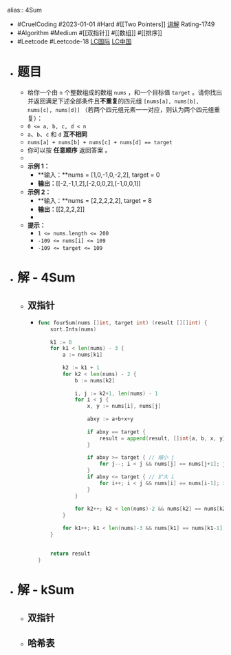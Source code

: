 alias:: 4Sum

- #CruelCoding #2023-01-01 #Hard #[[Two Pointers]] [讲解](https://youtu.be/stXRx71prEE) Rating-1749
- #Algorithm #Medium #[[双指针]] #[[数组]] #[[排序]]
- #Leetcode #Leetcode-18 [LC国际](https://leetcode.com/problems/4sum/) [LC中国](https://leetcode.cn/problems/4sum/)
- # 题目
	- 给你一个由 `n` 个整数组成的数组 `nums` ，和一个目标值 `target` 。请你找出并返回满足下述全部条件且**不重复**的四元组 `[nums[a], nums[b], nums[c], nums[d]]` （若两个四元组元素一一对应，则认为两个四元组重复）：
	- `0 <= a, b, c, d < n`
	- `a`、`b`、`c` 和 `d` **互不相同**
	- `nums[a] + nums[b] + nums[c] + nums[d] == target`
	- 你可以按 **任意顺序** 返回答案 。
	-
	- **示例 1：**
		- **输入：**nums = [1,0,-1,0,-2,2], target = 0
		- **输出：**[[-2,-1,1,2],[-2,0,0,2],[-1,0,0,1]]
	- **示例 2：**
		- **输入：**nums = [2,2,2,2,2], target = 8
		- **输出：**[[2,2,2,2]]
		-
	- **提示：**
		- `1 <= nums.length <= 200`
		- `-109 <= nums[i] <= 109`
		- `-109 <= target <= 109`
- # 解 - 4Sum
	- ## 双指针
		- ```go
		  func fourSum(nums []int, target int) (result [][]int) {
		      sort.Ints(nums)
		          
		      k1 := 0
		      for k1 < len(nums) - 3 {
		          a := nums[k1]
		          
		          k2 := k1 + 1
		          for k2 < len(nums) - 2 {
		              b := nums[k2]
		              
		              i, j := k2+1, len(nums) - 1
		              for i < j {
		                  x, y := nums[i], nums[j]
		                  
		                  abxy := a+b+x+y
		                  
		                  if abxy == target {
		                      result = append(result, []int{a, b, x, y})
		                  }
		                  
		                  if abxy >= target { // 缩小 j
		                      for j--; i < j && nums[j] == nums[j+1]; j-- {}
		                  }
		                  if abxy <= target { // 扩大 i
		                      for i++; i < j && nums[i] == nums[i-1]; i++ {}
		                  }
		              }
		              
		              for k2++; k2 < len(nums)-2 && nums[k2] == nums[k2-1]; k2++ {}
		          }
		          
		          for k1++; k1 < len(nums)-3 && nums[k1] == nums[k1-1]; k1++ {}
		      }
		      
		      
		      return result
		  }
		  ```
- # 解 - kSum
	- ## 双指针
	- ## 哈希表